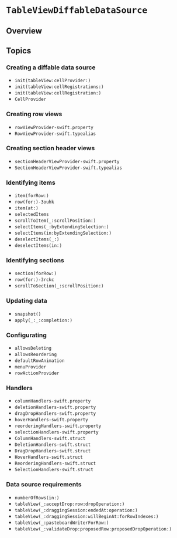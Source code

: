 # ``TableViewDiffableDataSource``

## Overview

## Topics

### Creating a diffable data source
- ``init(tableView:cellProvider:)``
- ``init(tableView:cellRegistrations:)``
- ``init(tableView:cellRegistration:)``
- ``CellProvider``

### Creating row views
- ``rowViewProvider-swift.property``
- ``RowViewProvider-swift.typealias``

### Creating section header views
- ``sectionHeaderViewProvider-swift.property``
- ``SectionHeaderViewProvider-swift.typealias``

### Identifying items
- ``item(forRow:)``
- ``row(for:)-3ouhk``
- ``item(at:)``
- ``selectedItems``
- ``scrollToItem(_:scrollPosition:)``
- ``selectItems(_:byExtendingSelection:)``
- ``selectItems(in:byExtendingSelection:)``
- ``deselectItems(_:)``
- ``deselectItems(in:)``

### Identifying sections
- ``section(forRow:)``
- ``row(for:)-3rckc``
- ``scrollToSection(_:scrollPosition:)``

### Updating data
- ``snapshot()``
- ``apply(_:_:completion:)``

### Configurating
- ``allowsDeleting``
- ``allowsReordering``
- ``defaultRowAnimation``
- ``menuProvider``
- ``rowActionProvider``

### Handlers
- ``columnHandlers-swift.property``
- ``deletionHandlers-swift.property``
- ``dragDropHandlers-swift.property``
- ``hoverHandlers-swift.property``
- ``reorderingHandlers-swift.property``
- ``selectionHandlers-swift.property``
- ``ColumnHandlers-swift.struct``
- ``DeletionHandlers-swift.struct``
- ``DragDropHandlers-swift.struct``
- ``HoverHandlers-swift.struct``
- ``ReorderingHandlers-swift.struct``
- ``SelectionHandlers-swift.struct``

### Data source requirements
- ``numberOfRows(in:)``
- ``tableView(_:acceptDrop:row:dropOperation:)``
- ``tableView(_:draggingSession:endedAt:operation:)``
- ``tableView(_:draggingSession:willBeginAt:forRowIndexes:)``
- ``tableView(_:pasteboardWriterForRow:)``
- ``tableView(_:validateDrop:proposedRow:proposedDropOperation:)``
